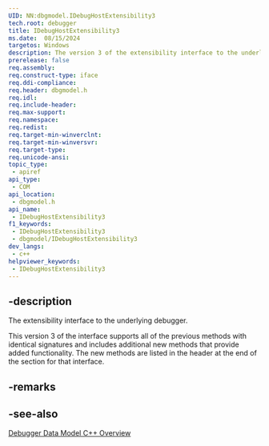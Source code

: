 ```yaml
---
UID: NN:dbgmodel.IDebugHostExtensibility3
tech.root: debugger
title: IDebugHostExtensibility3
ms.date:  08/15/2024
targetos: Windows
description: The version 3 of the extensibility interface to the underlying debugger. (dbgmodel.h)
prerelease: false
req.assembly: 
req.construct-type: iface
req.ddi-compliance: 
req.header: dbgmodel.h
req.idl: 
req.include-header: 
req.max-support: 
req.namespace: 
req.redist: 
req.target-min-winverclnt: 
req.target-min-winversvr: 
req.target-type: 
req.unicode-ansi: 
topic_type:
 - apiref
api_type:
 - COM
api_location:
 - dbgmodel.h
api_name:
 - IDebugHostExtensibility3
f1_keywords:
 - IDebugHostExtensibility3
 - dbgmodel/IDebugHostExtensibility3
dev_langs:
 - c++
helpviewer_keywords:
 - IDebugHostExtensibility3
---
```


## -description


The extensibility interface to the underlying debugger.

This version 3 of the interface supports all of the previous methods with identical signatures and includes additional new methods that provide added functionality. The new methods are listed in the header at the end of the section for that interface.

## -remarks

## -see-also

[Debugger Data Model C++ Overview](/windows-hardware/drivers/debugger/data-model-cpp-overview)
